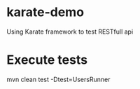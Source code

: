 # karate-demo
Using Karate framework to test RESTfull api

# Execute tests
mvn clean test -Dtest=UsersRunner
